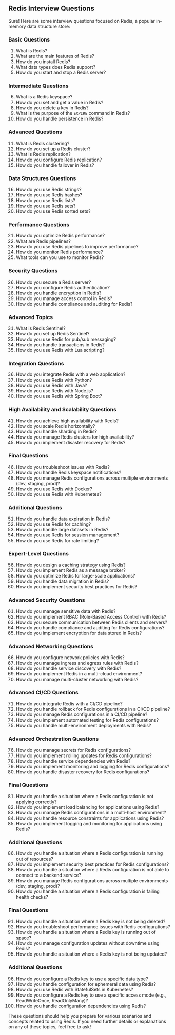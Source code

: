 ## Redis Interview Questions

Sure! Here are some interview questions focused on Redis, a popular in-memory data structure store:

### Basic Questions
1. What is Redis?
2. What are the main features of Redis?
3. How do you install Redis?
4. What data types does Redis support?
5. How do you start and stop a Redis server?

### Intermediate Questions
6. What is a Redis keyspace?
7. How do you set and get a value in Redis?
8. How do you delete a key in Redis?
9. What is the purpose of the `EXPIRE` command in Redis?
10. How do you handle persistence in Redis?

### Advanced Questions
11. What is Redis clustering?
12. How do you set up a Redis cluster?
13. What is Redis replication?
14. How do you configure Redis replication?
15. How do you handle failover in Redis?

### Data Structures Questions
16. How do you use Redis strings?
17. How do you use Redis hashes?
18. How do you use Redis lists?
19. How do you use Redis sets?
20. How do you use Redis sorted sets?

### Performance Questions
21. How do you optimize Redis performance?
22. What are Redis pipelines?
23. How do you use Redis pipelines to improve performance?
24. How do you monitor Redis performance?
25. What tools can you use to monitor Redis?

### Security Questions
26. How do you secure a Redis server?
27. How do you configure Redis authentication?
28. How do you handle encryption in Redis?
29. How do you manage access control in Redis?
30. How do you handle compliance and auditing for Redis?

### Advanced Topics
31. What is Redis Sentinel?
32. How do you set up Redis Sentinel?
33. How do you use Redis for pub/sub messaging?
34. How do you handle transactions in Redis?
35. How do you use Redis with Lua scripting?

### Integration Questions
36. How do you integrate Redis with a web application?
37. How do you use Redis with Python?
38. How do you use Redis with Java?
39. How do you use Redis with Node.js?
40. How do you use Redis with Spring Boot?

### High Availability and Scalability Questions
41. How do you achieve high availability with Redis?
42. How do you scale Redis horizontally?
43. How do you handle sharding in Redis?
44. How do you manage Redis clusters for high availability?
45. How do you implement disaster recovery for Redis?

### Final Questions
46. How do you troubleshoot issues with Redis?
47. How do you handle Redis keyspace notifications?
48. How do you manage Redis configurations across multiple environments (dev, staging, prod)?
49. How do you use Redis with Docker?
50. How do you use Redis with Kubernetes?

### Additional Questions
51. How do you handle data expiration in Redis?
52. How do you use Redis for caching?
53. How do you handle large datasets in Redis?
54. How do you use Redis for session management?
55. How do you use Redis for rate limiting?

### Expert-Level Questions
56. How do you design a caching strategy using Redis?
57. How do you implement Redis as a message broker?
58. How do you optimize Redis for large-scale applications?
59. How do you handle data migration in Redis?
60. How do you implement security best practices for Redis?

### Advanced Security Questions
61. How do you manage sensitive data with Redis?
62. How do you implement RBAC (Role-Based Access Control) with Redis?
63. How do you secure communication between Redis clients and servers?
64. How do you handle compliance and auditing for Redis configurations?
65. How do you implement encryption for data stored in Redis?

### Advanced Networking Questions
66. How do you configure network policies with Redis?
67. How do you manage ingress and egress rules with Redis?
68. How do you handle service discovery with Redis?
69. How do you implement Redis in a multi-cloud environment?
70. How do you manage multi-cluster networking with Redis?

### Advanced CI/CD Questions
71. How do you integrate Redis with a CI/CD pipeline?
72. How do you handle rollback for Redis configurations in a CI/CD pipeline?
73. How do you manage Redis configurations in a CI/CD pipeline?
74. How do you implement automated testing for Redis configurations?
75. How do you handle multi-environment deployments with Redis?

### Advanced Orchestration Questions
76. How do you manage secrets for Redis configurations?
77. How do you implement rolling updates for Redis configurations?
78. How do you handle service dependencies with Redis?
79. How do you implement monitoring and logging for Redis configurations?
80. How do you handle disaster recovery for Redis configurations?

### Final Questions
81. How do you handle a situation where a Redis configuration is not applying correctly?
82. How do you implement load balancing for applications using Redis?
83. How do you manage Redis configurations in a multi-host environment?
84. How do you handle resource constraints for applications using Redis?
85. How do you implement logging and monitoring for applications using Redis?

### Additional Questions
86. How do you handle a situation where a Redis configuration is running out of resources?
87. How do you implement security best practices for Redis configurations?
88. How do you handle a situation where a Redis configuration is not able to connect to a backend service?
89. How do you manage Redis configurations across multiple environments (dev, staging, prod)?
90. How do you handle a situation where a Redis configuration is failing health checks?

### Final Questions
91. How do you handle a situation where a Redis key is not being deleted?
92. How do you troubleshoot performance issues with Redis configurations?
93. How do you handle a situation where a Redis key is running out of space?
94. How do you manage configuration updates without downtime using Redis?
95. How do you handle a situation where a Redis key is not being updated?

### Additional Questions
96. How do you configure a Redis key to use a specific data type?
97. How do you handle configuration for ephemeral data using Redis?
98. How do you use Redis with StatefulSets in Kubernetes?
99. How do you configure a Redis key to use a specific access mode (e.g., ReadWriteOnce, ReadOnlyMany)?
100. How do you handle configuration dependencies using Redis?

These questions should help you prepare for various scenarios and concepts related to using Redis. If you need further details or explanations on any of these topics, feel free to ask!

